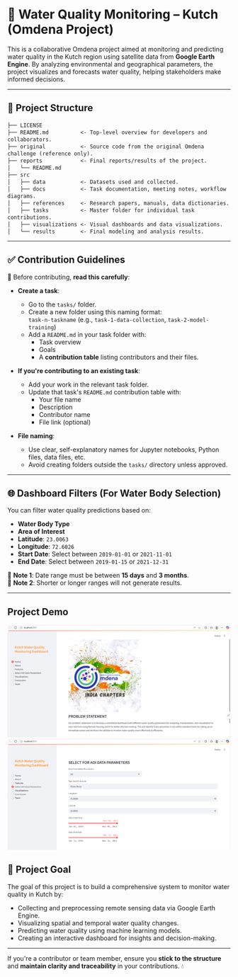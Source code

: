 
# 🌊 Water Quality Monitoring – Kutch (Omdena Project)

This is a collaborative Omdena project aimed at monitoring and predicting water quality in the Kutch region using satellite data from **Google Earth Engine**. By analyzing environmental and geographical parameters, the project visualizes and forecasts water quality, helping stakeholders make informed decisions.


---

## 📁 Project Structure

```
├── LICENSE
├── README.md          <- Top-level overview for developers and collaborators.
├── original           <- Source code from the original Omdena challenge (reference only).
├── reports            <- Final reports/results of the project.
│   └── README.md
├── src
│   ├── data           <- Datasets used and collected.
│   ├── docs           <- Task documentation, meeting notes, workflow diagrams.
│   ├── references     <- Research papers, manuals, data dictionaries.
│   ├── tasks          <- Master folder for individual task contributions.
│   ├── visualizations <- Visual dashboards and data visualizations.
│   └── results        <- Final modeling and analysis results.
```

---

## ✅ Contribution Guidelines

📌 Before contributing, **read this carefully**:

- **Create a task**:
  - Go to the `tasks/` folder.
  - Create a new folder using this naming format:  
    `task-n-taskname` (e.g., `task-1-data-collection`, `task-2-model-training`)
  - Add a `README.md` in your task folder with:
    - Task overview
    - Goals
    - A **contribution table** listing contributors and their files.

- **If you're contributing to an existing task**:
  - Add your work in the relevant task folder.
  - Update that task's `README.md` contribution table with:
    - Your file name
    - Description
    - Contributor name
    - File link (optional)

- **File naming**:
  - Use clear, self-explanatory names for Jupyter notebooks, Python files, data files, etc.
  - Avoid creating folders outside the `tasks/` directory unless approved.

---

## 🌐 Dashboard Filters (For Water Body Selection)

You can filter water quality predictions based on:

- **Water Body Type**
- **Area of Interest**
- **Latitude**: `23.0063`
- **Longitude**: `72.6026`
- **Start Date**: Select between `2019-01-01` or `2021-11-01`
- **End Date**: Select between `2019-01-15` or `2021-12-31`

📝 **Note 1**: Date range must be between **15 days** and **3 months**.  
📝 **Note 2**: Shorter or longer ranges will not generate results.

---
## Project Demo  

![](Screenshot%202025-06-09%20112435.png)
![](Screenshot%202025-06-09%20113916.png)



## 🎯 Project Goal

The goal of this project is to build a comprehensive system to monitor water quality in Kutch by:

- Collecting and preprocessing remote sensing data via Google Earth Engine.
- Visualizing spatial and temporal water quality changes.
- Predicting water quality using machine learning models.
- Creating an interactive dashboard for insights and decision-making.

---

If you're a contributor or team member, ensure you **stick to the structure** and **maintain clarity and traceability** in your contributions. 💧
